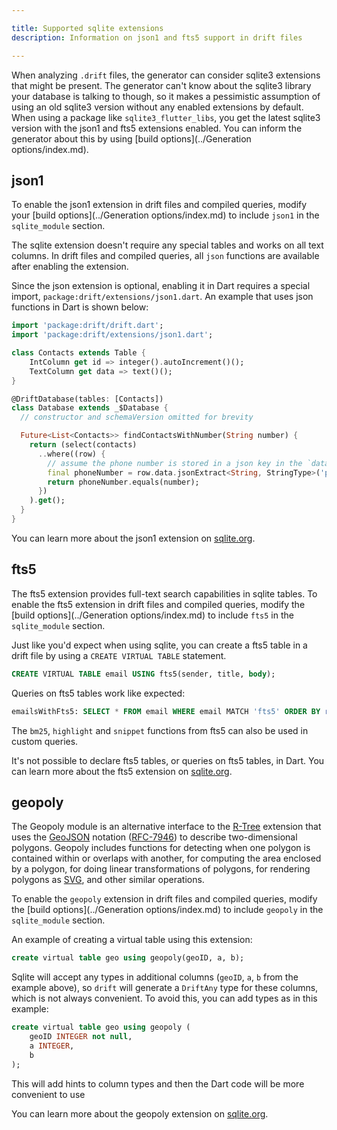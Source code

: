 ```yaml
---

title: Supported sqlite extensions
description: Information on json1 and fts5 support in drift files

---
```


When analyzing `.drift` files, the generator can consider sqlite3 extensions
that might be present.
The generator can't know about the sqlite3 library your database is talking to
though, so it makes a pessimistic assumption of using an old sqlite3 version
without any enabled extensions by default.
When using a package like `sqlite3_flutter_libs`, you get the latest sqlite3
version with the json1 and fts5 extensions enabled. You can inform the generator
about this by using [build options](../Generation options/index.md).

## json1

To enable the json1 extension in drift files and compiled queries, modify your
[build options](../Generation options/index.md) to include
`json1` in the `sqlite_module` section.

The sqlite extension doesn't require any special tables and works on all text columns. In drift
files and compiled queries, all `json` functions are available after enabling the extension.

Since the json extension is optional, enabling it in Dart requires a special import,
`package:drift/extensions/json1.dart`. An example that uses json functions in Dart is shown below:
```dart
import 'package:drift/drift.dart';
import 'package:drift/extensions/json1.dart';

class Contacts extends Table {
    IntColumn get id => integer().autoIncrement()();
    TextColumn get data => text()();
}

@DriftDatabase(tables: [Contacts])
class Database extends _$Database {
  // constructor and schemaVersion omitted for brevity

  Future<List<Contacts>> findContactsWithNumber(String number) {
    return (select(contacts)
      ..where((row) {
        // assume the phone number is stored in a json key in the `data` column
        final phoneNumber = row.data.jsonExtract<String, StringType>('phone_number');
        return phoneNumber.equals(number);
      })
    ).get();
  }
}
```

You can learn more about the json1 extension on [sqlite.org](https://www.sqlite.org/json1.html).

## fts5

The fts5 extension provides full-text search capabilities in sqlite tables.
To enable the fts5 extension in drift files and compiled queries, modify the
[build options](../Generation options/index.md) to include
`fts5` in the `sqlite_module` section.

Just like you'd expect when using sqlite, you can create a fts5 table in a drift file
by using a `CREATE VIRTUAL TABLE` statement.
```sql
CREATE VIRTUAL TABLE email USING fts5(sender, title, body);
```

Queries on fts5 tables work like expected:
```sql
emailsWithFts5: SELECT * FROM email WHERE email MATCH 'fts5' ORDER BY rank;
```

The `bm25`, `highlight` and `snippet` functions from fts5 can also be used in custom queries.

It's not possible to declare fts5 tables, or queries on fts5 tables, in Dart.
You can learn more about the fts5 extension on [sqlite.org](https://www.sqlite.org/fts5.html).

## geopoly
The Geopoly module is an alternative interface to the [R-Tree](https://www.sqlite.org/rtree.html) extension 
that uses the [GeoJSON](https://geojson.org/) notation ([RFC-7946](https://datatracker.ietf.org/doc/html/rfc7946)) 
to describe two-dimensional polygons.
Geopoly includes functions for detecting when one polygon is contained within or overlaps with another, 
for computing the area enclosed by a polygon, 
for doing linear transformations of polygons, 
for rendering polygons as [SVG](https://en.wikipedia.org/wiki/SVG), 
and other similar operations.

To enable the `geopoly` extension in drift files and compiled queries, modify the
[build options](../Generation options/index.md) to include
`geopoly` in the `sqlite_module` section.

An example of creating a virtual table using this extension:
```sql
create virtual table geo using geopoly(geoID, a, b);
```
Sqlite will accept any types in additional columns (`geoID`, `a`, `b` from the example above), 
so `drift` will generate a `DriftAny` type for these columns, which is not always convenient. 
To avoid this, you can add types as in this example:
```sql
create virtual table geo using geopoly (
    geoID INTEGER not null,
    a INTEGER,
    b
);
```
This will add hints to column types and then the Dart code will be more convenient to use

You can learn more about the geopoly extension on [sqlite.org](https://www.sqlite.org/geopoly.html).
